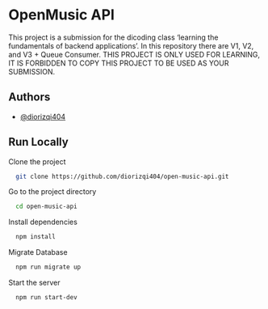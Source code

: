 
# OpenMusic API

This project is a submission for the dicoding class ‘learning the fundamentals of backend applications’. In this repository there are V1, V2, and V3 + Queue Consumer. THIS PROJECT IS ONLY USED FOR LEARNING, IT IS FORBIDDEN TO COPY THIS PROJECT TO BE USED AS YOUR SUBMISSION.


## Authors

- [@diorizqi404](https://www.github.com/diorizqi404)


## Run Locally

Clone the project

```bash
  git clone https://github.com/diorizqi404/open-music-api.git
```

Go to the project directory

```bash
  cd open-music-api
```

Install dependencies

```bash
  npm install
```

Migrate Database

```bash
  npm run migrate up
```

Start the server

```bash
  npm run start-dev
```

